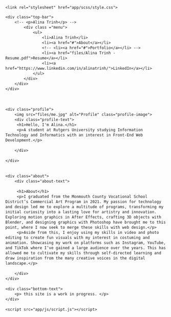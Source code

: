 <!DOCTYPE html>
<html lang="en">
<head>
    <meta charset="UTF-8">
    <meta name="viewport" content="width=device-width, initial-scale=1.0">
    <title>VS Code Workflow</title>

    <link rel="stylesheet" href="app/scss/style.css">
</head>


<body>

<!-- TOP BAR -->
    <div class="top-bar">
        <!-- <p>Alina Trinh</p> -->
            <div class ="menu">
                <ul>
                    <li>Alina Trinh</li>
                    <li><a href="#">About</a></li>
                    <!-- <li><a href="#">Portfolio</a></li> -->
                    <li><a href="files/Alina Trinh - Resume.pdf">Resume</a></li>
                    <li><a href="https://www.linkedin.com/in/alinatrinh/">LinkedIn</a></li>
                </ul>
            </div>
        </div>
    </div>

        
    
    <div class="profile">
        <img src="files/me.jpg" alt="Profile" class="profile-image">
        <div class="profile-text">
         <h1>Hello, I'm Alina.</h1>
         <p>A student at Rutgers University studying Information Technology and Informatics with an interest in Front-End Web Development.</p>

        </div>

    </div>


    <div class="about">
        <div class="about-text">

         <h1>About</h1>
         <p>I graduated from the Monmouth County Vocational School District’s Commercial Art Program in 2021. My passion for technology and design led me to explore a multitude of programs, transforming my initial curiosity into a lasting love for artistry and innovation. Exploring motion graphics in After Effects, crafting 3D objects with Blender, and designing graphics with Photoshop have brought me to this point, where I now seek to merge these skills with web design.</p>
         <p>Aside from this, I enjoy using my skills in video and photo editing to create fun visuals with my interest in costuming and animation. Showcasing my work on platforms such as Instagram, YouTube, and TikTok where I’ve gained a large audience over the years. This has allowed me to cultivate my skills through self-directed learning and draw inspiration from the many creative voices in the digital landscape.</p>

        </div>
    </div>

    <div class="bottom-text">
        <p> this site is a work in progress. </p>
    </div>

    <script src="app/js/script.js"></script>
</body>
</html>
